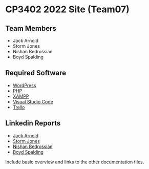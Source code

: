# CP3402 2022 Site (Team07)

## Team Members
- Jack Arnold  
- Storm Jones  
- Nishan Bedrossian  
- Boyd Spalding  

## Required Software
- [WordPress](https://wordpress.org/download/ "Download WordPress")
- [PHP](https://www.php.net/downloads.php "Download PHP")
- [XAMPP](https://www.apachefriends.org/download.html "Download XAMPP")
- [Visual Studio Code](https://code.visualstudio.com/download "Download VSCode")
- [Trello](https://trello.com/b/qLl13NjG/cp3402-2022-1-site-team07 "Team07 Trello")



## Linkedin Reports
- [Jack Arnold ](https://www.linkedin.com/in/jack-arnold-a933a7215/ "Jack Arnold Linkedin")
- [Storm Jones ](https://www.linkedin.com/in/jack-arnold-a933a7215/ "Storm Jones Linkedin")
- [Nishan Bedrossian ](https://www.linkedin.com/in/jack-arnold-a933a7215/ "Nishan Bedrossian Linkedin")
- [Boyd Spalding ](https://www.linkedin.com/in/jack-arnold-a933a7215/ "Boyd Spalding Linkedin")


Include basic overview and links to the other documentation files.

